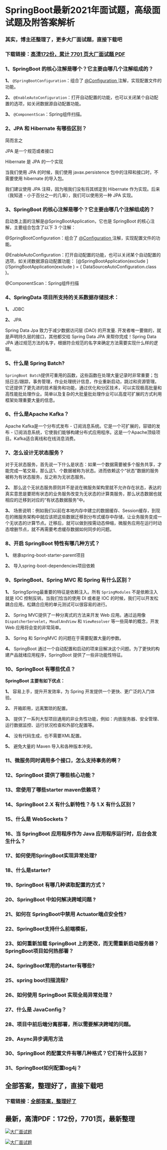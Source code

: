 # SpringBoot最新2021年面试题，高级面试题及附答案解析

### 其实，博主还整理了，更多大厂面试题，直接下载吧

### 下载链接：[高清172份，累计 7701 页大厂面试题  PDF](https://github.com/souyunku/DevBooks/blob/master/docs/index.md)



### 1、SpringBoot 的核心注解是哪个？它主要由哪几个注解组成的？

**1、** `@SpringBootConfiguration`：组合了 [@Configuration ](/Configuration ) 注解，实现配置文件的功能。

**2、** `@EnableAutoConfiguration`：打开自动配置的功能，也可以关闭某个自动配置的选项，如关闭数据源自动配置功能。

**3、** `@ComponentScan`：Spring组件扫描。


### 2、JPA 和 Hibernate 有哪些区别？

简而言之

JPA 是一个规范或者接口

Hibernate 是 JPA 的一个实现

当我们使用 JPA 的时候，我们使用 javax.persistence 包中的注释和接口时，不需要使用 hibernate 的导入包。

我们建议使用 JPA 注释，因为哦我们没有将其绑定到 Hibernate 作为实现。后来（我知道 - 小于百分之一的几率），我们可以使用另一种 JPA 实现。


### 3、SpringBoot 的核心注解是哪个？它主要由哪几个注解组成的？

启动类上面的注解是@SpringBootApplication，它也是 SpringBoot 的核心注解，主要组合包含了以下 3 个注解：

@SpringBootConfiguration：组合了 [@Configuration ](/Configuration ) 注解，实现配置文件的功能。

@EnableAutoConfiguration：打开自动配置的功能，也可以关闭某个自动配置的选项，如关闭数据源自动配置功能： [@SpringBootApplication(exclude ](/SpringBootApplication(exclude ) = { DataSourceAutoConfiguration.class }。

@ComponentScan：Spring组件扫描


### 4、SpringData 项目所支持的关系数据存储技术：

**1、** JDBC

**2、** JPA

Spring Data Jpa 致力于减少数据访问层 (DAO) 的开发量. 开发者唯一要做的，就是声明持久层的接口，其他都交给 Spring Data JPA 来帮你完成！Spring Data JPA 通过规范方法的名字，根据符合规范的名字来确定方法需要实现什么样的逻辑。


### 5、什么是 Spring Batch?

`SpringBoot Batch`提供可重用的函数，这些函数在处理大量记录时非常重要；包括日志/跟踪，事务管理，作业处理统计信息，作业重新启动，跳过和资源管理。它还提供了更先进的技术服务和功能，通过优化和分区技术，可以实现极高批量和高性能批处理作业。简单以及复杂的大批量批处理作业可以高度可扩展的方式利用框架处理重要大量的信息。



### 6、什么是Apache Kafka？

Apache Kafka是一个分布式发布 - 订阅消息系统。它是一个可扩展的，容错的发布 - 订阅消息系统，它使我们能够构建分布式应用程序。这是一个Apache顶级项目。Kafka适合离线和在线消息消费。


### 7、怎么设计无状态服务？

对于无状态服务，首先说一下什么是状态：如果一个数据需要被多个服务共享，才能完成一笔交易，那么这1、个数据被称为状态。进而依赖这个“状态”数据的服务被称为有状态服务，反之称为无状态服务。

**2、** 那么这个无状态服务原则并不是说在微服务架构里就不允许存在状态，表达的真实意思是要把有状态的业务服务改变为无状态的计算类服务，那么状态数据也就相应的迁移到对应的“有状态数据服务”中。

**3、** 场景说明：例如我们以前在本地内存中建立的数据缓存、Session缓存，到现在的微服务架构中就应该把这些数据迁移到分布式缓存中存储，让业务服务变成一个无状态的计算节点。迁移后，就可以做到按需动态伸缩，微服务应用在运行时动态增删节点，就不再需要考虑缓存数据如何同步的问题。


### 8、开启 SpringBoot 特性有哪几种方式？

**1、** 继承spring-boot-starter-parent项目

**2、** 导入spring-boot-dependencies项目依赖


### 9、SpringBoot、Spring MVC 和 Spring 有什么区别？

**1、** SpringSpring最重要的特征是依赖注入。所有 `SpringModules` 不是依赖注入就是 IOC 控制反转。当我们恰当的使用 DI 或者是 IOC 的时候，我们可以开发松耦合应用。松耦合应用的单元测试可以很容易的进行。

**2、** Spring MVC提供了一种分离式的方法来开发 Web 应用。通过运用像 `DispatcherServelet`，`MoudlAndView` 和 `ViewResolver` 等一些简单的概念，开发 Web 应用将会变的非常简单。

**3、** Spring 和 SpringMVC 的问题在于需要配置大量的参数。

**4、** SpringBoot 通过一个自动配置和启动的项来目解决这个问题。为了更快的构建产品就绪应用程序，SpringBoot 提供了一些非功能性特征。


### 10、SpringBoot 有哪些优点？

**SpringBoot 主要有如下优点：**

**1、** 容易上手，提升开发效率，为 Spring 开发提供一个更快、更广泛的入门体验。

**2、** 开箱即用，远离繁琐的配置。

**3、** 提供了一系列大型项目通用的非业务性功能，例如：内嵌服务器、安全管理、运行数据监控、运行状况检查和外部化配置等。

**4、** 没有代码生成，也不需要XML配置。

**5、** 避免大量的 Maven 导入和各种版本冲突。


### 11、微服务同时调用多个接口，怎么支持事务的啊？
### 12、SpringBoot 提供了哪些核心功能？
### 13、您使用了哪些starter maven依赖项？
### 14、SpringBoot 2.X 有什么新特性？与 1.X 有什么区别？
### 15、什么是 WebSockets？
### 16、当 SpringBoot 应用程序作为 Java 应用程序运行时，后台会发生什么？
### 17、如何使用SpringBoot实现异常处理?
### 18、什么是starter?
### 19、SpringBoot 有哪几种读取配置的方式？
### 20、SpringBoot 中如何解决跨域问题 ?
### 21、如何在 SpringBoot中禁用 Actuator端点安全性?
### 22、SpringBoot支持什么前端模板，
### 23、如何重新加载 SpringBoot 上的更改，而无需重新启动服务器？SpringBoot项目如何热部署？
### 24、SpringBoot常用的starter有哪些?
### 25、spring boot扫描流程?
### 26、如何使用 SpringBoot 实现全局异常处理？
### 27、什么是 JavaConfig？
### 28、项目中前后端分离部署，所以需要解决跨域的问题。
### 29、Async异步调用方法
### 30、SpringBoot 的配置文件有哪几种格式？它们有什么区别？
### 31、SpringBoot如何配置log4j？




## 全部答案，整理好了，直接下载吧

### 下载链接：[全部答案，整理好了](https://www.souyunku.com/wp-content/uploads/weixin/githup-weixin-2.png)




## 最新，高清PDF：172份，7701页，最新整理

[![大厂面试题](https://www.souyunku.com/wp-content/uploads/weixin/mst.png "架构师专栏")](https://www.souyunku.com/wp-content/uploads/weixin/githup-weixin.png "架构师专栏")

[![大厂面试题](https://www.souyunku.com/wp-content/uploads/weixin/githup-weixin.png "架构师专栏")](https://www.souyunku.com/wp-content/uploads/weixin/githup-weixin.png "架构师专栏")
